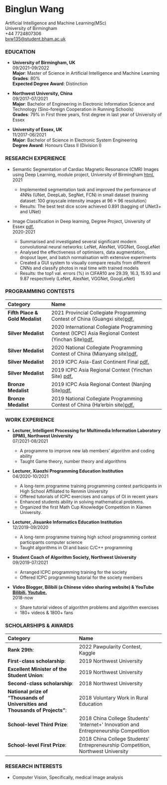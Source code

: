 # Binglun Wang
Artificial Intelligence and Machine Learning(MSc)<br>
University of Birmingham<br>
+44 7724807306 <br>
bxw135@student.bham.ac.uk<br>

### EDUCATION

* **University of Birmingham, UK**<br>
09/2021-09/2022<br>
**Major**: Master of Science in Artificial Intelligence and Machine Learning <br> 
**Grades**: 80%<br>
**Expected Degree Award**: Distinction<br>

* **Northwest University, China**<br>
09/2017-07/2021<br>
**Major**: Bachelor of Engineering in Electronic Information Science and Technology (Sino-foreign Cooperation in Running Schools) <br>
**Grades**: 79% in First three years, first degree in last year of University of Essex<br>

* **University of Essex, UK** <br>
11/2017-06/2021<br>
**Major**: Bachelor of Science in Electronic System Engineering<br>
**Degree Award**: Honours Class II (Division I)<br>

### RESEARCH EXPERIENCE

* Semantic Segmentation of Cardiac Magnetic Resonance (CMR) Images using Deep Learning, module project, University of Birmingham [html.](Semantic_Segmentation.html)<br>
2021
  + Implemented segmentation task and improved the performance of 4NNs (UNet, DeepLab, SegNet, FCN) in small dataset (training dataset: 100 grayscale intensity images at 96 × 96 resolution）
  + Results: The best test dice score achieved 0.891 (bagging of UNet3+ and UNet) <br>

* Image Classification in Deep learning, Degree Project, University of Essex [pdf.](Image_Classification.pdf)<br>
2020-2021
  + Summarised and investigated several significant modern convolutional neural networks: LeNet, AlexNet, VGGNet, GoogLeNet
  + Analysed the effectiveness of optimisers, data augmentation, dropout layer, and batch normalisation with extensive experiments 
  + Created a GUI system to visually compare results from different CNNs and classify photos in real time with trained models
  + Results: the top1 val. errors (%) in CIFAR10 are 29.39, 16.3, 15.93 and 9.87 respectively (LeNet, AlexNet, VGGNet, GoogLeNet)<br>

### PROGRAMMING CONTESTS

|Category|Name|
|:---|:---|
|**Fifth Place & Gold Medalist**|2021 Provincial Collegiate Programming Contest of China (Guangxi site)[pdf.](2021-GXCPC-获奖证书-打星队.pdf)| 
|**Silver Medalist**|2020 International Collegiate Programming Contest (ICPC) Asia Regional Contest (Yinchan Site)[pdf.](2021_Asia_Yinchuan_MEDAL.pdf)| 
|**Silver Medalist**|2020 National Collegiate Programming Contest of China (Mianyang site)[pdf.](202011中国大学生程序设计竞赛2020绵阳站银牌.jpg)| 
|**Silver Medalist**|2019 ICPC Asia-East Continent Final [pdf.](201912ACM国际大学生程序设计竞赛亚洲区域赛决赛银牌.png)| 
|**Silver Medalist**|2019 ICPC Asia Regional Contest (Yinchan Site) [pdf.](201910ACMYinchuan.pdf)|
|**Bronze Medalist**|2019 ICPC Asia Regional Contest (Nanjing Site)[pdf.](201911Nanjing.pdf)| 
|**Bronze Medalist**|2019 National Collegiate Programming Contest of China (Ha’erbin site)[pdf.](201910中国大学生程序设计竞赛2019哈尔滨站铜牌.jpg)| 

### WORK EXPERIENCE

* **Lecturer, Intelligent Processing for Multimedia Information Laboratory (IPMI), Northwest University**<br>
07/2021-08/2021
  + A programme to improve new lab members’ algorithm and coding ability
  + Taught Game theory, number theory and algorithms<br>

* **Lecturer, Xiaozhi Programming Education Institution**<br>
04/2020-10/2021
  + A long-term programme training programming contest participants in High School Affiliated to Renmin University
  + Offered tutorials of ICPC exercises and camps of OI in recent years
  + Enhanced students ability in solving mathematical problems.
  + Organized the first Math Cup Knowledge Competition in Xiamen University.<br>
  
* **Lecturer, Jisuanke Informatics Education Institution**<br>
12/2019-09/2020
  + A long-term programme training high school programming contest participants computer science
  + Taught algorithms in OI and basic C/C++ programming<br>
  
* **Student Coach of Algorithm Society, Northwest University**<br>
09/2019-07/2021
  + Arranged ICPC programming training for the society
  + Offered ICPC programming tutorial for the society members
  
* **Video Blogger, Bilibili (a Chinese video sharing website) & YouTube [Bilibili.](https://space.bilibili.com/255125226?spm_id_from=333.1007.0.0) [Youtube.](https://www.youtube.com/channel/UCDUA25QnpR0Gp-TUVl0Z3sA)**<br>
2018-now
  + Share tutorial videos of algorithm problems and algorithm exercises
  + 180+ videos & 1800+ fans

### SCHOLARSHIPS & AWARDS

|Category|Name|
|:---|:---|
|**Rank 29th**:|2022 Pawpularity Contest, Kaggle|
|**First-class scholarship**:|2019 Northwest University|
|**Excellent Minister of the Student Union**:|2019 Northwest University|
|**Second-class scholarship**:|2018 Northwest University|
|**National prize of “Thousands of Universities and Thousands of Projects”**:|2018 Voluntary Work in Rural Education|
|**School-level Third Prize**:|2018 China College Students' 'Internet+' Innovation and Entrepreneurship Competition|
|**School-level First Prize**:|2018 China College Students’ Entrepreneurship Competition, Northwest University|


### RESEARCH INTERESTS
* Computer Vision, Specifically, medical Image analysis

